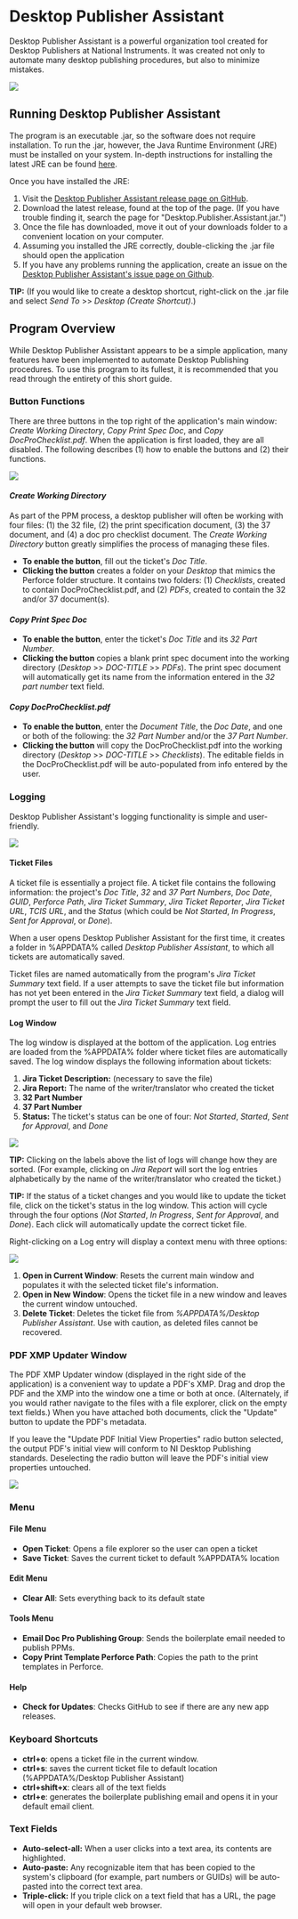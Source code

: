 # Desktop Publisher Assistant

Desktop Publisher Assistant is a powerful organization tool created for Desktop Publishers at National Instruments. It was created not only to automate many desktop publishing procedures, but also to minimize mistakes.

![](readme-images/main-application.PNG)

## Running Desktop Publisher Assistant

The program is an executable .jar, so the software does not require installation. To run the .jar, however, the Java Runtime Environment (JRE) must be installed on your system. In-depth instructions for installing the latest JRE can be found [here](https://docs.oracle.com/goldengate/1212/gg-winux/GDRAD/java.htm#BGBFJHAB).

Once you have installed the JRE:

1. Visit the [Desktop Publisher Assistant release page on GitHub](https://github.com/alexporrello/DesktopPublisherAssistant/releases).
2. Download the latest release, found at the top of the page. (If you have trouble finding it, search the page for "Desktop.Publisher.Assistant.jar.")
3. Once the file has downloaded, move it out of your downloads folder to a convenient location on your computer.
4. Assuming you installed the JRE correctly, double-clicking the .jar file should open the application 
5. If you have any problems running the application, create an issue on the [Desktop Publisher Assistant's issue page on Github](https://github.com/alexporrello/DesktopPublisherAssistant/issues).

**TIP:** (If you would like to create a desktop shortcut, right-click on the .jar file and select *Send To* >> *Desktop (Create Shortcut)*.)

## Program Overview

While Desktop Publisher Assistant appears to be a simple application, many features have been implemented to automate Desktop Publishing procedures. To use this program to its fullest, it is recommended that you read through the entirety of this short guide.

### Button Functions

There are three buttons in the top right of the application's main window: _Create Working Directory_, _Copy Print Spec Doc_, and _Copy DocProChecklist.pdf_. When the application is first loaded, they are all disabled. The following describes (1) how to enable the buttons and (2) their functions.

![](readme-images/buttons.PNG)

#### _Create Working Directory_

As part of the PPM process, a desktop publisher will often be working with four files: (1) the 32 file, (2) the print specification document, (3) the 37 document, and (4) a doc pro checklist document. The _Create Working Directory_ button greatly simplifies the process of managing these files.

* **To enable the button**, fill out the ticket's _Doc Title_.
* **Clicking the button** creates a folder on your _Desktop_ that mimics the Perforce folder structure. It contains two folders: (1) _Checklists_, created to contain DocProChecklist.pdf, and (2) _PDFs_, created to contain the 32 and/or 37 document(s).

#### _Copy Print Spec Doc_

* **To enable the button**, enter the ticket's _Doc Title_ and its _32 Part Number_.
* **Clicking the button** copies a blank print spec document into the working directory (_Desktop_ >> _DOC-TITLE_ >> _PDFs_). The print spec document will automatically get its name from the information entered in the _32 part number_ text field.

#### _Copy DocProChecklist.pdf_

* **To enable the button**, enter the _Document Title_, the _Doc Date_, and one or both of the following: the _32 Part Number_ and/or the _37 Part Number_.
* **Clicking the button** will copy the DocProChecklist.pdf into the working directory (_Desktop_ >> _DOC-TITLE_ >> _Checklists_). The editable fields in the DocProChecklist.pdf will be auto-populated from info entered by the user.

### Logging

Desktop Publisher Assistant's logging functionality is simple and user-friendly.

![](readme-images/log.PNG)

#### Ticket Files

A ticket file is essentially a project file. A ticket file contains the following information: the project's _Doc Title_, _32_ and _37 Part Numbers_, _Doc Date_, _GUID_, _Perforce Path_, _Jira Ticket Summary_, _Jira Ticket Reporter_, _Jira Ticket URL_, _TCIS URL_, and the _Status_ (which could be _Not Started_, _In Progress_, _Sent for Approval_, or _Done_).

When a user opens Desktop Publisher Assistant for the first time, it creates a folder in %APPDATA% called _Desktop Publisher Assistant_, to which all tickets are automatically saved. 

Ticket files are named automatically from the program's _Jira Ticket Summary_ text field. If a user attempts to save the ticket file but information has not yet been entered in the _Jira Ticket Summary_ text field, a dialog will prompt the user to fill out the _Jira Ticket Summary_ text field.

#### Log Window

The log window is displayed at the bottom of the application. Log entries are loaded from the %APPDATA% folder where ticket files are automatically saved. The log window displays the following information about tickets:

1. **Jira Ticket Description:** (necessary to save the file)
2. **Jira Report:** The name of the writer/translator who created the ticket
3. **32 Part Number**
4. **37 Part Number**
5. **Status:** The ticket's status can be one of four: _Not Started_, _Started_, _Sent for Approval_, and _Done_

![](readme-images/log-top.PNG)

**TIP:** Clicking on the labels above the list of logs will change how they are sorted. (For example, clicking on _Jira Report_ will sort the log entries alphabetically by the name of the writer/translator who created the ticket.)

**TIP:** If the status of a ticket changes and you would like to update the ticket file, click on the ticket's status in the log window. This action will cycle through the four options (_Not Started_, _In Progress_, _Sent for Approval_, and _Done_). Each click will automatically update the correct ticket file.

Right-clicking on a Log entry will display a context menu with three options:

![](readme-images/context-menu.PNG)

1. **Open in Current Window**: Resets the current main window and populates it with the selected ticket file's information.
2. **Open in New Window**: Opens the ticket file in a new window and leaves the current window untouched.
3. **Delete Ticket**: Deletes the ticket file from _%APPDATA%/Desktop Publisher Assistant_. Use with caution, as deleted files cannot be recovered.

### PDF XMP Updater Window

The PDF XMP Updater window (displayed in the right side of the application) is a convenient way to update a PDF's XMP. Drag and drop the PDF and the XMP into the window one a time or both at once. (Alternately, if you would rather navigate to the files with a file explorer, click on the empty text fields.) When you have attached both documents, click the "Update" button to update the PDF's metadata.

If you leave the "Update PDF Initial View Properties" radio button selected, the output PDF's initial view will conform to NI Desktop Publishing standards. Deselecting the radio button will leave the PDF's initial view properties untouched.

![](readme-images/xmp-updater.PNG)

### Menu

#### File Menu

* **Open Ticket**: Opens a file explorer so the user can open a ticket
* **Save Ticket**: Saves the current ticket to default %APPDATA% location

#### Edit Menu

* **Clear All**: Sets everything back to its default state

#### Tools Menu

* **Email Doc Pro Publishing Group**: Sends the boilerplate email needed to publish PPMs.
* **Copy Print Template Perforce Path**: Copies the path to the print templates in Perforce.

#### Help

* **Check for Updates**: Checks GitHub to see if there are any new app releases.

### Keyboard Shortcuts

* **ctrl+o**: opens a ticket file in the current window.
* **ctrl+s**: saves the current ticket file to default location (%APPDATA%/Desktop Publisher Assistant)
* **ctrl+shift+x**: clears all of the text fields
* **ctrl+e**: generates the boilerplate publishing email and opens it in your default email client.

### Text Fields

* **Auto-select-all:** When a user clicks into a text area, its contents are highlighted.
* **Auto-paste:** Any recognizable item that has been copied to the system's clipboard (for example, part numbers or GUIDs) will be auto-pasted into the correct text area.
* **Triple-click:** If you triple click on a text field that has a URL, the page will open in your default web browser.